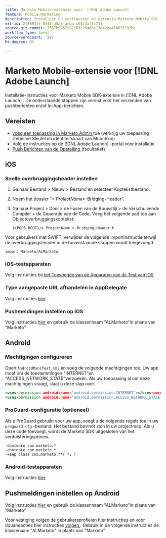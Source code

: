 ```yaml
---
title: Marketo Mobile-extensie voor  [!DNL Adobe Launch]
feature: Mobile Marketing
description: Installeer en configureer de extensie Marketo Mobile SDK in Adobe Launch voor iOS en Android, inclusief installatie voor pushberichten en in-app berichten.
exl-id: 2f8691ff-0442-45a5-aeba-c91c3af5c711
source-git-commit: 7557b9957c87f63c2646be13842ea450035792be
workflow-type: tm+mt
source-wordcount: '287'
ht-degree: 0%

---
```


# Marketo Mobile-extensie voor [!DNL Adobe Launch]

Installatie-instructies voor Marketo Mobile SDK-extensie in [!DNL Adobe Launch] . De onderstaande stappen zijn vereist voor het verzenden van pushberichten en/of In-App-berichten.

## Vereisten

- [ voeg een toepassing in Marketo Admin ](https://experienceleague.adobe.com/en/docs/marketo/using/product-docs/mobile-marketing/admin/add-a-mobile-app) toe (verkrijg uw toepassing Geheime Sleutel en identiteitskaart van Munchkin)
- Volg de instructies op de [!DNL Adobe Launch] -portal voor installatie
- [ Push Berichten van de Opstelling ](push-notifications.md) (facultatief)

## iOS

### Snelle overbruggingsheader instellen

1. Ga naar Bestand > Nieuw > Bestand en selecteer Koptekstbestand.
1. Noem het dossier &quot;&lt; _ProjectName_>-Bridging-Header&quot;.
1. Ga naar Project > Doel > de Fasen van de Bouwstijl > de Verschuivende Compiler > de Generatie van de Code. Voeg het volgende pad toe aan Objectoverbruggingskoptekst:

   `$(PODS_ROOT)/<_ProjectName_>-Bridging-Header.h`

Voor gebruikers met SWIFT: verwijder de volgende importinstructie terwijl de overbruggingsheader in de bovenstaande stappen wordt toegevoegd.

`import Marketo/ALMarketo`

### iOS-testapparaten

Volg instructies bij [ het Toevoegen van de Apparaten van de Test van iOS ](installation.md#ios_test_devices)

### Type aangepaste URL afhandelen in AppDelegate

Volg instructies [ hier ](installation.md#ios_test_devices)

### Pushmeldingen instellen op iOS

Volg instructies [ hier ](push-notifications.md) en gebruik de klassennaam &quot;ALMarketo&quot;in plaats van &quot;Marketo&quot;

## Android

### Machtigingen configureren

Open `AndroidManifest.xml` en voeg de volgende machtigingen toe. Uw app moet om de toestemmingen &quot;INTERNET&quot;en &quot;ACCESS_NETWORK_STATE&quot;verzoeken. Als uw toepassing al om deze machtigingen vraagt, slaat u deze stap over.

```xml
<uses‐permission android:name="android.permission.INTERNET"></uses‐permission>
<uses‐permission android:name="android.permission.ACCESS_NETWORK_STATE"></uses‐permission>
```

### ProGuard-configuratie (optioneel)

Als u ProGuard gebruikt voor uw app, voegt u de volgende regels toe in uw `proguard.cfg` -bestand. Het bestand bevindt zich in uw projectmap. Als u deze code toevoegt, wordt de Marketo SDK uitgesloten van het verduisteringsproces.

```
-dontwarn com.marketo.*
-dontnote com.marketo.*
-keep class com.marketo.**{ *; }
```

### Android-testapparaten

Volg instructies [ hier ](installation.md#android_test_devices)

## Pushmeldingen instellen op Android

Volg instructies [ hier ](installation.md#android_firebase_cloud_messaging_support) en gebruik de klassennaam &quot;ALMarketo&quot;in plaats van &quot;Marketo&quot;

Voor vestiging volgen de gebruikersprofielen hier instructies [ ](user-profiles.md) en voor douaneacties hier instructies [ volgen ](custom-actions.md#android_custom_action). Gebruik in de volgende instructies de klassenaam &quot;ALMarketo&quot; in plaats van &quot;Marketo&quot;
